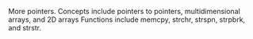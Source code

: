 More pointers. 
Concepts include pointers to pointers, multidimensional arrays, and 2D arrays
Functions include memcpy, strchr, strspn, strpbrk, and strstr.
